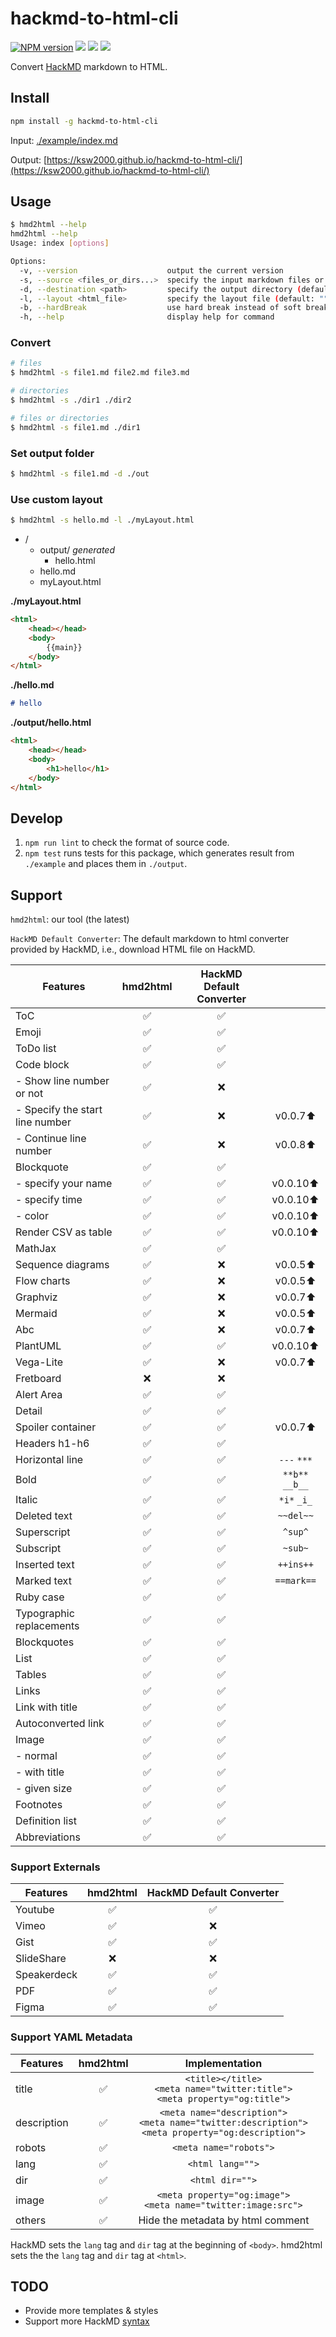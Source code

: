 # hackmd-to-html-cli

[![NPM version](https://img.shields.io/npm/v/hackmd-to-html-cli.svg?logo=npm&style=flat-square)](https://www.npmjs.org/package/hackmd-to-html-cli) ![](https://img.shields.io/github/license/ksw2000/hackmd-to-html-cli?color=yellow&style=flat-square) ![](https://img.shields.io/github/actions/workflow/status/ksw2000/hackmd-to-html-cli/gitpage.yml?branch=main&style=flat-square) ![](https://img.shields.io/npm/dt/hackmd-to-html-cli?color=blue&style=flat-square)

Convert [HackMD](https://hackmd.io/) markdown to HTML.

## Install

```sh
npm install -g hackmd-to-html-cli
```

Input: [./example/index.md](https://raw.githubusercontent.com/ksw2000/hackmd-to-html-cli/main/example/index.md)

Output: [https://ksw2000.github.io/hackmd-to-html-cli/](https://ksw2000.github.io/hackmd-to-html-cli/)

## Usage

```sh
$ hmd2html --help
hmd2html --help
Usage: index [options]

Options:
  -v, --version                    output the current version
  -s, --source <files_or_dirs...>  specify the input markdown files or directories
  -d, --destination <path>         specify the output directory (default: ./output)
  -l, --layout <html_file>         specify the layout file (default: "")
  -b, --hardBreak                  use hard break instead of soft break
  -h, --help                       display help for command
```

### Convert

```sh
# files
$ hmd2html -s file1.md file2.md file3.md

# directories
$ hmd2html -s ./dir1 ./dir2

# files or directories
$ hmd2html -s file1.md ./dir1
```

### Set output folder

```sh
$ hmd2html -s file1.md -d ./out
```

### Use custom layout

```sh
$ hmd2html -s hello.md -l ./myLayout.html
```

+ /
    + output/ *generated*
        + hello.html
    + hello.md
    + myLayout.html

**./myLayout.html**
```html
<html>
    <head></head>
    <body>
        {{main}}
    </body>
</html>
```

**./hello.md**
```markdown
# hello
```

**./output/hello.html**
```html
<html>
    <head></head>
    <body>
        <h1>hello</h1>
    </body>
</html>
```

## Develop

1. `npm run lint` to check the format of source code.
2. `npm test` runs tests for this package, which generates result from `./example` and places them in `./output`.

## Support

`hmd2html`: our tool (the latest)

`HackMD Default Converter`: The default markdown to html converter provided by HackMD, i.e., download HTML file on HackMD.

| Features      | hmd2html  | HackMD Default Converter | |
|---------------|:---------:|:--:|:--:|
| ToC           | ✅       |✅||
| Emoji         | ✅       |✅||
| ToDo list     | ✅       |✅||
| Code block    | ✅       |✅||
| - Show line number or not       | ✅ |❌||
| - Specify the start line number | ✅ |❌|v0.0.7⬆|
| - Continue line number          | ✅ |❌|v0.0.8⬆|
| Blockquote          | ✅ |✅||
| - specify your name | ✅ |✅|v0.0.10⬆|
| - specify time      | ✅ |✅|v0.0.10⬆|
| - color             | ✅ |✅|v0.0.10⬆|
| Render CSV as table | ✅ |✅|v0.0.10⬆|
| MathJax       | ✅       |✅||
| Sequence diagrams  | ✅  |❌|v0.0.5⬆|
| Flow charts   | ✅       |❌|v0.0.5⬆|
| Graphviz      | ✅       |❌|v0.0.7⬆|
| Mermaid       | ✅       |❌|v0.0.5⬆|
| Abc           | ✅       |❌|v0.0.7⬆|
| PlantUML      | ✅       |✅|v0.0.10⬆|
| Vega-Lite     | ✅       |❌|v0.0.7⬆|
| Fretboard     | ❌       |❌||
| Alert Area    | ✅       |✅||
| Detail        | ✅       |✅||
| Spoiler container | ✅   |✅|v0.0.7⬆|
| Headers h1-h6 | ✅       |✅||
| Horizontal line| ✅      |✅| `---` `***`|
| Bold          | ✅       |✅| `**b**` `__b__`|
| Italic        | ✅       |✅| `*i*` `_i_`|
| Deleted text  | ✅       |✅| `~~del~~` |
| Superscript   | ✅       |✅| `^sup^` |
| Subscript     | ✅       |✅| `~sub~` |
| Inserted text | ✅       |✅| `++ins++` |
| Marked text   | ✅       |✅| `==mark==` |
| Ruby case     | ✅       |✅| |
| Typographic<br>replacements |✅|✅| |
| Blockquotes   | ✅       |✅||
| List          | ✅       |✅||
| Tables        | ✅       |✅||
| Links         | ✅       |✅||
| Link with title| ✅      |✅||
| Autoconverted link| ✅   |✅||
| Image         | ✅       |✅||
| - normal      | ✅       |✅||
| - with title  | ✅       |✅||
| - given size  | ✅       |✅||
| Footnotes     | ✅       |✅||
| Definition list| ✅      |✅||
| Abbreviations | ✅       |✅||

### Support Externals

| Features    | hmd2html  | HackMD Default Converter|
|-------------|:---------:|:---------:|
| Youtube     | ✅       | ✅        |
| Vimeo       | ✅       | ❌        |
| Gist        | ✅       | ✅        |
| SlideShare  | ❌       | ❌        |
| Speakerdeck | ✅       | ✅        |
| PDF         | ✅       | ✅        |
| Figma       | ✅       | ✅        |

### Support YAML Metadata

| Features      | hmd2html  | Implementation  |
|---------------|:---------:|:-------:|
| title         | ✅       | `<title></title>`<br>`<meta name="twitter:title">`<br>`<meta property="og:title">`|
| description   | ✅       | `<meta name="description">`<br>`<meta name="twitter:description">`<br>`<meta property="og:description">` |
| robots        | ✅       | `<meta name="robots">` |
| lang          | ✅       | `<html lang="">` |
| dir           | ✅       | `<html dir="">` |
| image         | ✅       | `<meta property="og:image">`<br>`<meta name="twitter:image:src">` |
| others        | ✅       | Hide the metadata by html comment |

HackMD sets the `lang` tag and `dir` tag at the beginning of `<body>`. hmd2html sets the the `lang` tag and `dir` tag at `<html>`.

## TODO

+ Provide more templates & styles
+ Support more HackMD [syntax](https://hackmd.io/features-tw?both)